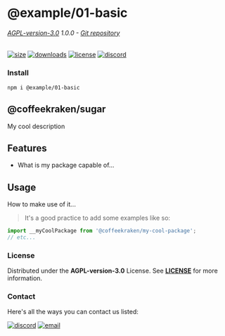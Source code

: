 
<!-- header -->
# @example/01-basic

###### [AGPL-version-3.0](./license) 1.0.0 - [Git repository]()

<!-- shields -->
[![size](https://shields.io/bundlephobia/min/@example/01-basic?style=for-the-badge)](https://www.npmjs.com/package/@example/01-basic)
[![downloads](https://shields.io/npm/dm/@example/01-basic?style=for-the-badge)](https://www.npmjs.com/package/@example/01-basic)
[![license](https://shields.io/npm/l/@example/01-basic?style=for-the-badge)](./LICENSE)
[![discord](https://img.shields.io/discord/940362961682333767?color=5100FF&amp;label=Join%20us%20on%20Discord&amp;style=for-the-badge)](https://discord.gg/HzycksDJ)

<!-- description -->


<!-- install -->
### Install

```shell
npm i @example/01-basic
```

<!-- body -->
<!--
/**
* @name            README
* @namespace       doc
* @type            Markdown
* @platform        md
* @status          wip
* @menu            Documentation           /doc/readme
*
* @since           2.0.0
* @author    Olivier Bossel <olivier.bossel@gmail.com> (https://coffeekraken.io)
*/
-->

## @coffeekraken/sugar

My cool description

## Features

-   What is my package capable of...

## Usage

How to make use of it...

> It's a good practice to add some examples like so:

```js
import __myCoolPackage from '@coffeekraken/my-cool-package';
// etc...
```


<!-- license -->
### License

Distributed under the **AGPL-version-3.0** License. See **[LICENSE](./license)** for more information.

<!-- contact -->
### Contact

Here's all the ways you can contact us listed:

[![discord](https://img.shields.io/badge/Join%20us%20on%20discord-Join-blueviolet?style=[config.shieldsio.style]&amp;logo=discord)](https://discord.gg/HzycksDJ)
[![email](https://img.shields.io/badge/Email%20us-Go-green?style=[config.shieldsio.style]&amp;logo=Mail.Ru)](mailto:)
